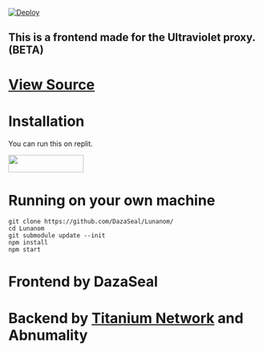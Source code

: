 
[![Deploy](https://www.herokucdn.com/deploy/button.svg)](https://heroku.com/deploy?template=https://github.com/spareaccoun1/Lunanom/)


<h2>This is a frontend made for the Ultraviolet proxy. (BETA)</h2>

# <a href='https://github.com/titaniumnetwork-dev/ultraviolet-node'>View Source</a>
# Installation
You can run this on replit.
<p>
<a href="https://replit.com/github/DazaSeal/Lunanom/"><img src="https://raw.githubusercontent.com/BinBashBanana/deploy-buttons/master/buttons/remade/replit.svg" width="150" height="35"></a>
</p>

# Running on your own machine

```
git clone https://github.com/DazaSeal/Lunanom/
cd Lunanom
git submodule update --init
npm install
npm start
```
# Frontend by DazaSeal
		      
# Backend by <a href="https://github.com/titaniumnetwork-dev">Titanium Network</a> and Abnumality
